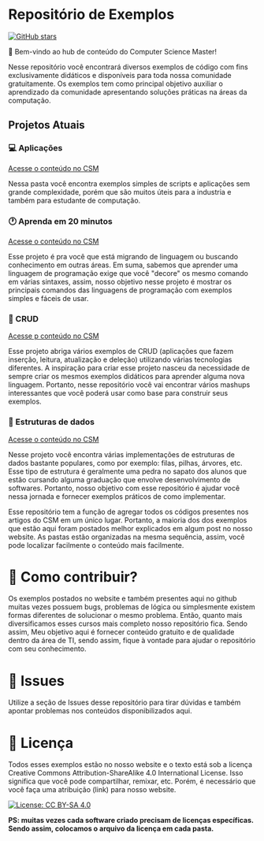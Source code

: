 

# Repositório de Exemplos

[![GitHub stars](https://img.shields.io/github/stars/ComputerScienceMaster/Exemplos.svg?style=social&label=Star&maxAge=2592000)](https://GitHub.com/ComputerScienceMaster/Exemplos/stargazers/)



 👋 Bem-vindo ao hub de conteúdo do Computer Science Master! 

Nesse repositório você encontrará diversos exemplos de código com fins exclusivamente didáticos e disponíveis para toda nossa comunidade gratuitamente. Os exemplos tem como principal objetivo auxiliar o aprendizado da comunidade apresentando soluções práticas na áreas da computação. 



## Projetos Atuais

### 💻 Aplicações

[Acesse o conteúdo no CSM](https://www.computersciencemaster.com.br/exemplos-de-aplicacoes/)

Nessa pasta você encontra exemplos simples de scripts e aplicações sem grande complexidade, porém que são muitos úteis para a industria e também para estudante de computação.

### 🕐 Aprenda em 20 minutos

[Acesse o conteúdo no CSM](https://www.computersciencemaster.com.br/aprenda-em-20-minutos/)

Esse projeto é pra você que está migrando de linguagem ou buscando conhecimento em outras áreas. Em suma, sabemos que aprender uma linguagem de programação exige que você "decore" os mesmo comando em várias sintaxes, assim, nosso objetivo nesse projeto é mostrar os principais comandos das linguagens de programação com exemplos simples e fáceis de usar.

### 🔑 CRUD

[Acesse p conteúdo no CSM](https://www.computersciencemaster.com.br/exemplos-de-crud/)

Esse projeto abriga vários exemplos de CRUD (aplicações que fazem inserção, leitura, atualização e deleção) utilizando várias tecnologias diferentes. A inspiração para criar esse projeto nasceu da necessidade de sempre criar os mesmos exemplos didáticos para aprender alguma nova linguagem. Portanto, nesse repositório você vai encontrar vários mashups interessantes que você poderá usar como base para construir seus exemplos.

###  🧠 Estruturas de dados

[Acesse o conteúdo no CSM](https://www.computersciencemaster.com.br/exercicios-de-estrutura-de-dados/)

Nesse projeto você encontra várias implementações de estruturas de dados bastante populares, como por exemplo: filas, pilhas, árvores, etc. Esse tipo de estrutura é geralmente uma pedra no sapato dos alunos que estão cursando alguma graduação que envolve desenvolvimento de softwares. Portanto, nosso objetivo com esse repositório é ajudar você nessa jornada e fornecer exemplos práticos de como implementar. 


Esse repositório tem a função de agregar todos os códigos presentes nos artigos do CSM em um único lugar. Portanto, a maioria dos dos exemplos que estão aqui foram postados melhor explicados em algum post no nosso website. As pastas estão organizadas na mesma sequência, assim, você pode localizar facilmente o conteúdo mais facilmente.

# 🌟 Como contribuir?

Os exemplos postados no website e também presentes aqui no github muitas vezes possuem bugs, problemas de lógica ou simplesmente existem formas diferentes de solucionar o mesmo problema. Então, quanto mais diversificamos esses cursos mais completo nosso repositório fica. Sendo assim, Meu objetivo aqui é fornecer conteúdo gratuito e de qualidade dentro da área de TI, sendo assim, fique à vontade para ajudar o repositório com seu conhecimento. 

# 🎯 Issues

Utilize a seção de Issues desse repositório para tirar dúvidas e também apontar problemas nos conteúdos disponibilizados aqui.

# 📄 Licença 

Todos esses exemplos estão no nosso website e o texto está sob a licença Creative Commons Attribution-ShareAlike 4.0 International License. Isso significa que você pode compartilhar, remixar, etc. Porém, é necessário que você faça uma atribuição (link) para nosso website.

[![License: CC BY-SA 4.0](https://img.shields.io/badge/License-CC%20BY--SA%204.0-lightgrey.svg)](https://creativecommons.org/licenses/by-sa/4.0/)

**PS: muitas vezes cada software criado precisam de licenças específicas. Sendo assim, colocamos o arquivo da licença em cada pasta.**
